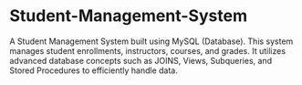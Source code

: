 # Student-Management-System
A Student Management System built using MySQL (Database). This system manages student enrollments, instructors, courses, and grades. It utilizes advanced database concepts such as JOINS, Views, Subqueries, and Stored Procedures to efficiently handle data.
